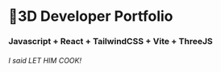 # 🚀3D Developer Portfolio

### Javascript + React + TailwindCSS + Vite + ThreeJS
###### I said LET HIM COOK!
